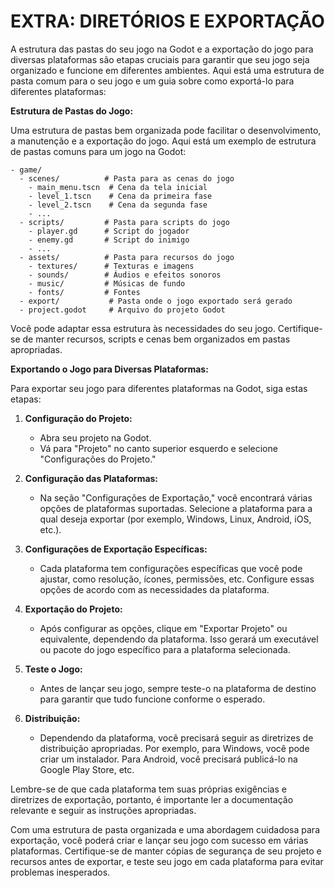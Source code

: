 # EXTRA: DIRETÓRIOS E EXPORTAÇÃO
A estrutura das pastas do seu jogo na Godot e a exportação do jogo para diversas plataformas são etapas cruciais para garantir que seu jogo seja organizado e funcione em diferentes ambientes. Aqui está uma estrutura de pasta comum para o seu jogo e um guia sobre como exportá-lo para diferentes plataformas:

**Estrutura de Pastas do Jogo:**

Uma estrutura de pastas bem organizada pode facilitar o desenvolvimento, a manutenção e a exportação do jogo. Aqui está um exemplo de estrutura de pastas comuns para um jogo na Godot:

```
- game/
  - scenes/          # Pasta para as cenas do jogo
    - main_menu.tscn  # Cena da tela inicial
    - level_1.tscn    # Cena da primeira fase
    - level_2.tscn    # Cena da segunda fase
    - ...
  - scripts/         # Pasta para scripts do jogo
    - player.gd      # Script do jogador
    - enemy.gd       # Script do inimigo
    - ...
  - assets/          # Pasta para recursos do jogo
    - textures/      # Texturas e imagens
    - sounds/        # Áudios e efeitos sonoros
    - music/         # Músicas de fundo
    - fonts/         # Fontes
  - export/           # Pasta onde o jogo exportado será gerado
  - project.godot     # Arquivo do projeto Godot
```

Você pode adaptar essa estrutura às necessidades do seu jogo. Certifique-se de manter recursos, scripts e cenas bem organizados em pastas apropriadas.

**Exportando o Jogo para Diversas Plataformas:**

Para exportar seu jogo para diferentes plataformas na Godot, siga estas etapas:

1. **Configuração do Projeto:**
   - Abra seu projeto na Godot.
   - Vá para "Projeto" no canto superior esquerdo e selecione "Configurações do Projeto."

2. **Configuração das Plataformas:**
   - Na seção "Configurações de Exportação," você encontrará várias opções de plataformas suportadas. Selecione a plataforma para a qual deseja exportar (por exemplo, Windows, Linux, Android, iOS, etc.).

3. **Configurações de Exportação Específicas:**
   - Cada plataforma tem configurações específicas que você pode ajustar, como resolução, ícones, permissões, etc. Configure essas opções de acordo com as necessidades da plataforma.

4. **Exportação do Projeto:**
   - Após configurar as opções, clique em "Exportar Projeto" ou equivalente, dependendo da plataforma. Isso gerará um executável ou pacote do jogo específico para a plataforma selecionada.

5. **Teste o Jogo:**
   - Antes de lançar seu jogo, sempre teste-o na plataforma de destino para garantir que tudo funcione conforme o esperado.

6. **Distribuição:**
   - Dependendo da plataforma, você precisará seguir as diretrizes de distribuição apropriadas. Por exemplo, para Windows, você pode criar um instalador. Para Android, você precisará publicá-lo na Google Play Store, etc.

Lembre-se de que cada plataforma tem suas próprias exigências e diretrizes de exportação, portanto, é importante ler a documentação relevante e seguir as instruções apropriadas.

Com uma estrutura de pasta organizada e uma abordagem cuidadosa para exportação, você poderá criar e lançar seu jogo com sucesso em várias plataformas. Certifique-se de manter cópias de segurança de seu projeto e recursos antes de exportar, e teste seu jogo em cada plataforma para evitar problemas inesperados.